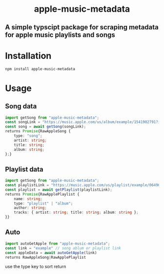 <h1 align="center">apple-music-metadata</h1>

## A simple typscipt package for scraping metadata for apple music playlists and songs

# Installation

```
npm install apple-music-metadata
```

#  Usage

## Song data
```ts
import getSong from "apple-music-metadata";
const songLink = "https://music.apple.com/us/album/example/1541902791?i=1541903021";
const song = await getSong(songLink); 
returns Promise{RawAppleSong {
    type: "song";
    artist: string;
    title: string;
    album: string;
};}
```
## Playlist data 
```ts
import getSong from "apple-music-metadata";
const playlistLink = "https://music.apple.com/us/playlist/example/06496496e1292466839207";
const playlist = await getPlaylist(playlistLink); 
returns Promise{RawApplePlaylist {
    name: string;
    type: "playlist" | "album";
    author: string;
    tracks: { artist: string; title: string; album: string };
}}
```

## Auto 
```ts
import autoGetApple from "apple-music-metadata";
const link = "example" // song ablum or playlist link
const appleData = await autoGetApple(link)
returns RawAppleSong|RawApplePlaylist
```

use the type key to sort return